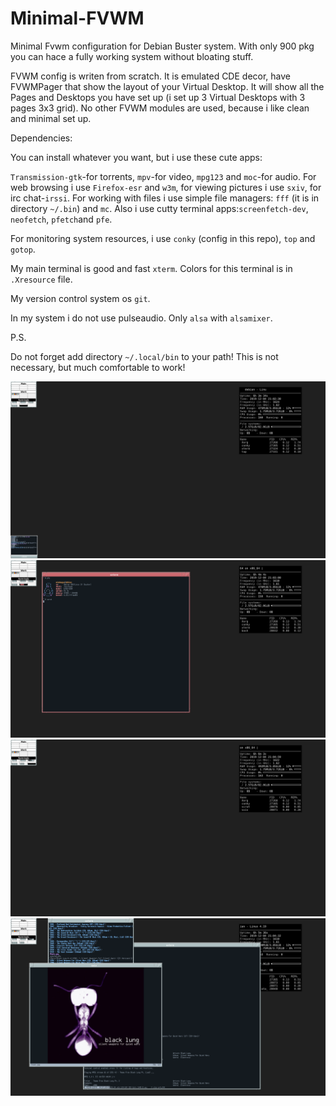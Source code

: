 # Minimal-FVWM
Minimal Fvwm configuration for Debian Buster system. With only 900 pkg you can hace a fully working system without bloating stuff. 

FVWM config is writen from scratch. It is emulated CDE decor, have FVWMPager that show the layout of your Virtual Desktop. It will show all the Pages and Desktops you have set up (i set up 3 Virtual Desktops with 3 pages 3x3 grid). No other FVWM modules are used, because i like clean and minimal set up.

Dependencies:

You can install whatever you want, but i use these cute apps:

`Transmission-gtk`-for torrents, `mpv`-for video, `mpg123` and `moc`-for audio. For web browsing i use `Firefox-esr` and `w3m`, for viewing pictures i use `sxiv`, for irc chat-`irssi`. For working with files i use simple file managers: `fff` (it is in directory `~/.bin`) and `mc`. Also i use cutty terminal apps:`screenfetch-dev`, `neofetch`, `pfetch`and `pfe`.

For monitoring system resources, i use `conky` (config in this repo), `top` and `gotop`. 

My main terminal is good and fast `xterm`. Colors for this terminal is in `.Xresource` file.

My version control system os `git`.

In my system i do not use pulseaudio. Only `alsa` with `alsamixer`.

P.S.

Do not forget add directory `~/.local/bin` to your path! This is not necessary, but much comfortable to work!

![Screenshot](screen.png?raw=true "Clear")
![Screenshot](screen_1.png?raw=true "Notification")
![Screenshot](screen_2.png?raw=true "Bussy")
![Screenshot](screen_3.png?raw=true "Bussy")


